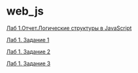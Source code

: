 # web_js

[Лаб 1.Отчет.Логические структуры в JavaScript](https://github.com/Bashashkin/web_js/blob/main/Башашкин_Лаб1_WEB.pdf)

[Лаб 1. Задание 1](https://github.com/Bashashkin/web_js/blob/main/1_5_1.js)

[Лаб 1. Задание 2](https://github.com/Bashashkin/web_js/blob/main/1_5_2.js)

[Лаб 1. Задание 3](https://github.com/Bashashkin/web_js/blob/main/1_5_3.js)
